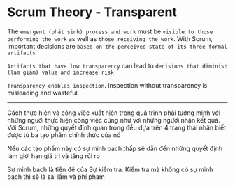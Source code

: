 # Scrum Theory - Transparent

The `emergent (phát sinh) process and work` must be `visible to those performing the work` as well as `those receiving the work`. With Scrum, important decisions are `based on the perceived state of its three formal artifacts`

`Artifacts that have low transparency` can lead to `decisions that diminish (làm giảm) value and increase risk`

`Transparency enables inspection`. Inspection without transparency is misleading and wasteful

---

Cách thực hiện và công việc xuất hiện trong quá trình phải tường minh với những người thực hiện công việc cũng như với những người nhận kết quả. Với Scrum, những quyết định quan trọng đều dựa trên 4 trạng thái nhận biết được từ ba tạo phẩm chính thức của nó

Nếu các tạo phẩm này có sự minh bạch thấp sẽ dẫn đến những quyết định làm giới hạn giá trị và tăng rủi ro

Sự minh bạch là tiền đề của Sự kiểm tra. Kiểm tra mà không có sự minh bạch thì sẽ là sai lầm và phí phạm
